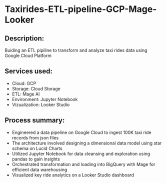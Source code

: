 # Taxirides-ETL-pipeline-GCP-Mage-Looker

## Description: 
Buiding an ETL pipiline to transform and analyze taxi rides data using Google Cloud Platform

## Services used:
- Cloud: GCP
- Storage: Cloud Storage
- ETL: Mage AI
- Environment: Jupyter Notebook 
- Vizualization: Looker Studio
  
## Process summary:
- Engineered a data pipeline on Google Cloud to ingest 100K taxi ride records from json files
- The architecture involved designing a dimensional data model using star schema on Lucid Charts
- Utilized Jupyter Notebook for data cleansing and exploration using pandas to gain insights
- Orchestrated transformation and loading into BigQuery with Mage for efficient data warehousing
- Visualized key ride analytics on a Looker Studio dashboard  
    

